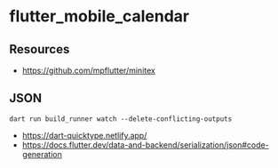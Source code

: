 # flutter_mobile_calendar


## Resources

- https://github.com/mpflutter/minitex

## JSON

```
dart run build_runner watch --delete-conflicting-outputs
```
- https://dart-quicktype.netlify.app/
- https://docs.flutter.dev/data-and-backend/serialization/json#code-generation

